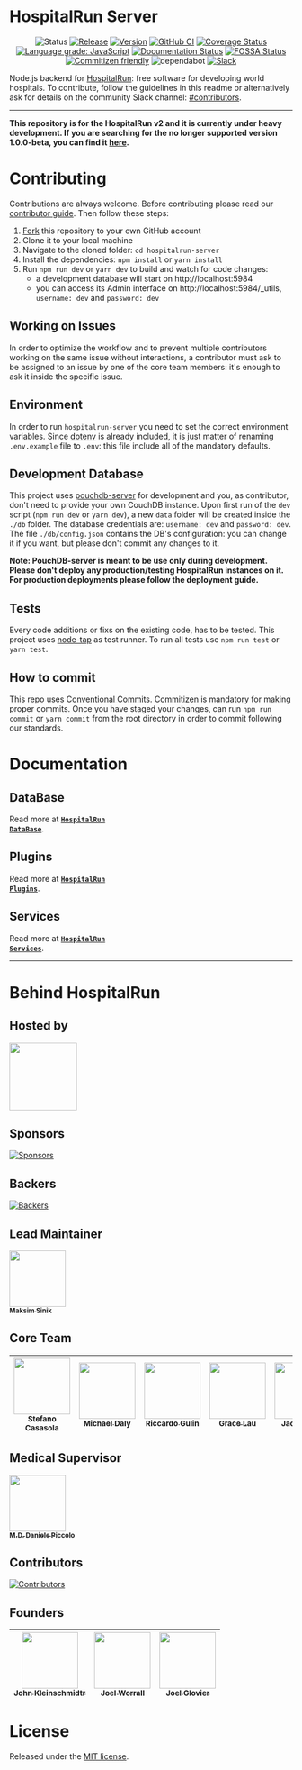 # HospitalRun Server

<div align="center">

![Status](https://img.shields.io/badge/Status-developing-brightgree) [![Release](https://img.shields.io/github/release/HospitalRun/hospitalrun-server.svg)](https://github.com/HospitalRun/hospitalrun-server/releases) [![Version](https://img.shields.io/github/package-json/v/hospitalrun/hospitalrun-frontend)](https://github.com/HospitalRun/hospitalrun-server/releases) [![GitHub CI](https://github.com/HospitalRun/server/workflows/GitHub%20CI/badge.svg)](https://github.com/HospitalRun/server/actions) [![Coverage Status](https://coveralls.io/repos/github/HospitalRun/hospitalrun-server/badge.svg?branch=master)](https://coveralls.io/github/HospitalRun/hospitalrun-server?branch=master) [![Language grade: JavaScript](https://img.shields.io/lgtm/grade/javascript/g/HospitalRun/hospitalrun-server.svg?logo=lgtm&logoWidth=18)](https://lgtm.com/projects/g/HospitalRun/hospitalrun-server/context:javascript) [![Documentation Status](https://readthedocs.org/projects/hospitalrun-server/badge/?version=latest)](https://hospitalrun-server.readthedocs.io)
 [![FOSSA Status](https://app.fossa.io/api/projects/git%2Bgithub.com%2FHospitalRun%2Fhospitalrun-server.svg?type=shield)](https://app.fossa.io/projects/git%2Bgithub.com%2FHospitalRun%2Fhospitalrun-server?ref=badge_shield) [![Commitizen friendly](https://img.shields.io/badge/commitizen-friendly-brightgreen.svg)](http://commitizen.github.io/cz-cli/) ![dependabot](https://api.dependabot.com/badges/status?host=github&repo=HospitalRun/hospitalrun-server) [![Slack](https://hospitalrun-slack.herokuapp.com/badge.svg)](https://hospitalrun-slack.herokuapp.com)

</div>

Node.js backend for [HospitalRun](http://hospitalrun.io/): free software for developing world hospitals. To contribute, follow the guidelines in this readme or alternatively ask for details on the community Slack channel: [#contributors](https://hospitalrun-slack.herokuapp.com).

---

**This repository is for the HospitalRun v2 and it is currently under heavy development. If you are searching for the no longer supported version 1.0.0-beta, you can find it [here](https://github.com/HospitalRun/hospitalrun-server/tree/1.0.0-beta).**

# Contributing

Contributions are always welcome. Before contributing please read our [contributor guide](https://github.com/HospitalRun/hospitalrun-server/blob/master/.github/CONTRIBUTING.md). Then follow these steps:

1. [Fork](https://github.com/HospitalRun/hospitalrun-server/fork) this repository to your own GitHub account
2. Clone it to your local machine
3. Navigate to the cloned folder: `cd hospitalrun-server`
4. Install the dependencies: `npm install` or `yarn install`
5. Run `npm run dev` or `yarn dev` to build and watch for code changes:
   - a development database will start on http://localhost:5984
   - you can access its Admin interface on http://localhost:5984/_utils, `username: dev` and `password: dev`

## Working on Issues
In order to optimize the workflow and to prevent multiple contributors working on the same issue without interactions, a contributor must ask to be assigned to an issue by one of the core team members: it's enough to ask it inside the specific issue.

## Environment
In order to run `hospitalrun-server`  you need to set the correct environment variables. Since [dotenv](https://www.npmjs.com/package/dotenv) is already included, it is just matter of renaming `.env.example` file to `.env`: this file include all of the mandatory defaults.

## Development Database
This project uses [pouchdb-server](https://www.npmjs.com/package/pouchdb-server) for development and you, as contributor, don't need to provide your own CouchDB instance. Upon first run of the `dev` script (`npm run dev` or `yarn dev`), a new `data` folder will be created inside the `./db` folder. The database credentials are: `username: dev` and `password: dev`. The file `./db/config.json` contains the DB's configuration: you can change it if you want, but please don't commit any changes to it.

**Note: PouchDB-server is meant to be use only during development. Please don't deploy any production/testing HospitalRun instances on it. For production deployments please follow the deployment guide.**

## Tests
Every code additions or fixs on the existing code, has to be tested. This project uses [node-tap](https://node-tap.org/) as test runner. To run all tests use `npm run test` or `yarn test`.

## How to commit

This repo uses [Conventional Commits](https://www.conventionalcommits.org/). [Commitizen](https://github.com/commitizen/cz-cli) is mandatory for making proper commits. Once you have staged your changes, can run `npm run commit` or `yarn commit` from the root directory in order to commit following our standards.

# Documentation
## DataBase
Read more at <a href="https://github.com/HospitalRun/hospitalrun-server/blob/master/docs/database.md"><code><b>HospitalRun DataBase</b></code></a>.

## Plugins
Read more at <a href="https://github.com/HospitalRun/hospitalrun-server/blob/master/docs/plugins.md"><code><b>HospitalRun Plugins</b></code></a>.

## Services
Read more at <a href="https://github.com/HospitalRun/hospitalrun-server/blob/master/docs/services.md"><code><b>HospitalRun Services</b></code></a>.

<hr />

# Behind HospitalRun

## Hosted by

[<img src="https://github.com/openjs-foundation/cross-project-council/blob/master/logos/openjsf-color.png?raw=true" width="120px;"/>](https://openjsf.org/projects/#atlarge)

## Sponsors

[![Sponsors](https://opencollective.com/hospitalrun/sponsors.svg?width=890)](https://opencollective.com/hospitalrun/contribute/sponsors-336/checkout)

## Backers

[![Backers](https://opencollective.com/hospitalrun/backers.svg?width=890)](https://opencollective.com/hospitalrun/contribute/backers-335/checkout)

## Lead Maintainer
[<img src="https://avatars2.githubusercontent.com/u/1620916?s=460&v=4" width="100px;"/><br /><sub><b>Maksim Sinik</b></sub>](https://github.com/fox1t)<br />

## Core Team

<!-- prettier-ignore -->
| [<img src="https://avatars3.githubusercontent.com/u/25089405?s=460&v=4" width="100px;"/><br /><sub><b>Stefano Casasola</b></sub>](https://github.com/irvelervel) |[<img src="https://avatars2.githubusercontent.com/u/8914893?s=460&v=4" width="100px;"/><br /><sub><b>Michael Daly</b></sub>](https://github.com/MichaelDalyDev)|[<img src="https://avatars1.githubusercontent.com/u/25009192?s=460&v=4" width="100px;"/><br /><sub><b>Riccardo Gulin</b></sub>](https://github.com/nclBaz) | [<img src="https://avatars3.githubusercontent.com/u/603924?s=460&v=4" width="100px;"/><br /><sub><b>Grace Lau</b></sub>](https://github.com/lauggh) | [<img src="https://avatars3.githubusercontent.com/u/18731800?s=460&v=4" width="100px;"/><br /><sub><b>Jack Meyer</b></sub>](https://github.com/jackcmeyer) | [<img src="https://avatars0.githubusercontent.com/u/6388707?s=460&v=4" width="100px;"/><br /><sub><b>Matteo Vivona</b></sub>](https://github.com/tehKapa) |
|---|---|---|---|---|---|


## Medical Supervisor

[<img src="https://avatars2.githubusercontent.com/u/24660474?s=460&v=4" width="100px;"/><br /><sub><b>M.D. Daniele Piccolo</b></sub>](https://it.linkedin.com/in/danielepiccolo)<br />

## Contributors

[![Contributors](https://opencollective.com/hospitalrun/contributors.svg?width=960&button=false)](https://github.com/HospitalRun/hospitalrun-frontend/graphs/contributors)

## Founders

<!-- prettier-ignore -->
| [<img src="https://avatars0.githubusercontent.com/u/609052?s=460&v=4" width="100px;"/><br /><sub><b>John Kleinschmidtr</b></sub>](https://github.com/jkleinsc) | [<img src="https://avatars0.githubusercontent.com/u/929261?s=400&v=4" width="100px;"/><br /><sub><b>Joel Worrall</b></sub>](https://github.com/tangollama)  | [<img src="https://avatars0.githubusercontent.com/u/1319791?s=460&v=4" width="100px;"/><br /><sub><b>Joel Glovier</b></sub>](https://github.com/jglovier)  |
|---|---|---|

# License

Released under the [MIT license](LICENSE).
